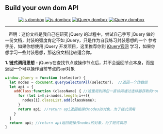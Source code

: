 ## Build your own dom API
<p align="center">
  <a href="https://github.com/yingjieweb/dombox"><img src="https://img.shields.io/badge/js%20dombox-%E4%B8%AD%E6%96%87-yellow" alt="js dombox"></a>
  <a href="https://github.com/yingjieweb/dombox/tree/master/lang/english/jsdom"><img src="https://img.shields.io/badge/js%20dombox-%E8%8B%B1%E6%96%87-yellow" alt="js dombox"></a>
  <a href="https://github.com/yingjieweb/dombox/tree/master/lang/chinese/jqdom"><img src="https://img.shields.io/badge/jQuery%20dombox-%E4%B8%AD%E6%96%87-blue" alt="jQuery dombox"></a>
  <a href="https://github.com/yingjieweb/dombox/tree/master/lang/english/jqdom"><img src="https://img.shields.io/badge/jQuery%20dombox-%E8%8B%B1%E6%96%87-blue" alt="jQuery dombox"></a>
</p>

------

&nbsp;&nbsp; 声明：这份文档是我自己在研究 jQuery 的过程中，尝试自己手写 jQuery 做的一份文档，封装的强度肯定不如 jQuery，只是作为自我练习封装思想的一个
参考手册，如果你想使用 jQuery 开发项目，这里推荐你到 [jQuery官网](https://www.jquery123.com/) 学习，如果你想学习一些封装思想，那这份文档比较适合你。

**1. 链式调用思想** - jQuery在查找节点或操作节点后，并不会返回节点本身，而是返回一个可以操作当前节点的api对象
```javascript
window.jQuery = function (selector) {
  let nodes = document.querySelectorAll(selector);  //返回一个伪数组
  let api = {
    addClass:function (className) { //这里用到闭包一直访问通过选择器获取的nodes
      for (let i=0;i<nodes.length;i++){
        nodes[i].classList.add(className);
      }
      return api; //return api返回能操作nodes的对象，为了链式调用
    }
  }
  return api; //return api返回能操作nodes的对象，为了链式调用
}
```